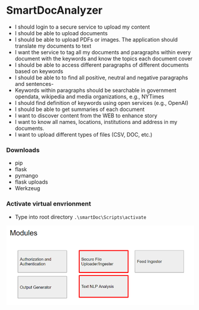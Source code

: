 # SmartDocAnalyzer

- I should login to a secure service to upload my content
- I should be able to upload documents
- I should be able to upload PDFs or images.  The application should translate my documents to text
- I want the service to tag all my documents and paragraphs within every document with the keywords and know the topics each document cover
- I should be able to access different paragraphs of different documents based on keywords
- I should be able to to find all positive, neutral and negative paragraphs and sentences- 
- Keywords within paragraphs should be searchable in government opendata, wikipedia and media organizations, e.g., NYTimes
- I should find definition of keywords using open services (e.g., OpenAI)
- I should be able to get summaries of each document
- I want to discover content from the WEB to enhance story
- I want to know all names, locations, institutions and address in my documents.
- I want to upload different types of files (CSV, DOC, etc.)

### Downloads
- pip
- flask
- pymango
- flask uploads
- Werkzeug

### Activate virtual envrionment
- Type into root directory
`.\smartDoc\Scripts\activate`

![blocks](images/blocks.png)

